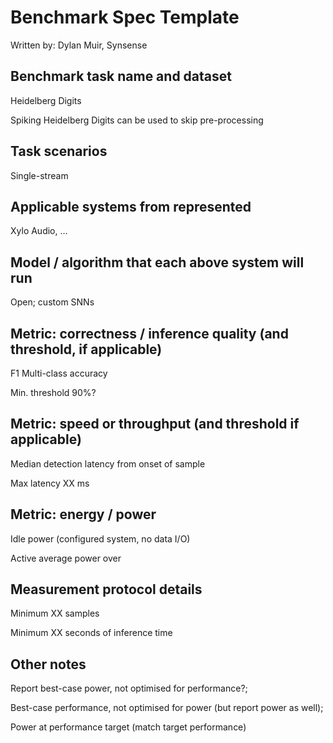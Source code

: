 # Benchmark Spec Template

Written by: Dylan Muir, Synsense

## Benchmark task name and dataset
Heidelberg Digits

Spiking Heidelberg Digits can be used to skip pre-processing


## Task scenarios
Single-stream

## Applicable systems from represented
Xylo Audio, …

## Model / algorithm that each above system will run
Open; custom SNNs

## Metric: correctness / inference quality (and threshold, if applicable)
F1 Multi-class accuracy

Min. threshold 90%?


## Metric: speed or throughput (and threshold if applicable)
Median detection latency from onset of sample

Max latency XX ms


## Metric: energy / power
Idle power (configured system, no data I/O)

Active average power over


## Measurement protocol details
Minimum XX samples

Minimum XX seconds of inference time

## Other notes
Report best-case power, not optimised for performance?;

Best-case performance, not optimised for power (but report power as well);

Power at performance target (match target performance)
